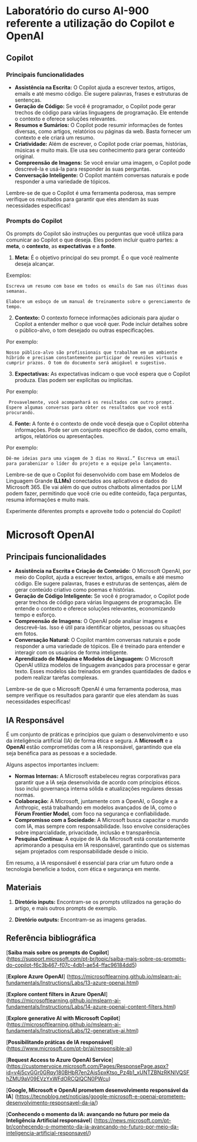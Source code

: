 # Laboratório do curso **AI-900** referente a utilização do **Copilot** e **OpenAI**

## Copilot

### Principais funcionalidades

* **Assistência na Escrita:** O Copilot ajuda a escrever textos, artigos, emails e até mesmo código. Ele sugere palavras, frases e estruturas de sentenças.
* **Geração de Código:** Se você é programador, o Copilot pode gerar trechos de código para várias linguagens de programação. Ele entende o contexto e oferece soluções relevantes.
* **Resumos e Sumários:** O Copilot pode resumir informações de fontes diversas, como artigos, relatórios ou páginas da web. Basta fornecer um contexto e ele criará um resumo.
* **Criatividade:** Além de escrever, o Copilot pode criar poemas, histórias, músicas e muito mais. Ele usa seu conhecimento para gerar conteúdo original.
* **Compreensão de Imagens:** Se você enviar uma imagem, o Copilot pode descrevê-la e usá-la para responder às suas perguntas.
* **Conversação Inteligente:** O Copilot mantém conversas naturais e pode responder a uma variedade de tópicos.

Lembre-se de que o Copilot é uma ferramenta poderosa, mas sempre verifique os resultados para garantir que eles atendam às suas necessidades específicas!

### Prompts do Copilot

Os prompts do Copilot são instruções ou perguntas que você utiliza para comunicar ao Copilot o que deseja. 
Eles podem incluir quatro partes: a **meta**, o **contexto**, as **expectativas** e a **fonte**.

1. **Meta:** É o objetivo principal do seu prompt. É o que você realmente deseja alcançar. 

Exemplos:

`
Escreva um resumo com base em todos os emails do Sam nas últimas duas semanas.
`

`Elabore um esboço de um manual de treinamento sobre o gerenciamento de tempo.`

2. **Contexto:** O contexto fornece informações adicionais para ajudar o Copilot a entender melhor o que você quer. 
Pode incluir detalhes sobre o público-alvo, o tom desejado ou outras especificações. 

Por exemplo:

`
Nosso público-alvo são profissionais que trabalham em um ambiente híbrido e precisam constantemente participar de reuniões virtuais e cumprir prazos. O tom do documento será amigável e sugestivo.
`

3. **Expectativas:** As expectativas indicam o que você espera que o Copilot produza. Elas podem ser explícitas ou implícitas.

Por exemplo:

`
Provavelmente, você acompanhará os resultados com outro prompt. Espere algumas conversas para obter os resultados que você está procurando.`

4. **Fonte:** A fonte é o contexto de onde você deseja que o Copilot obtenha informações. Pode ser um conjunto específico de dados, como emails, artigos, relatórios ou apresentações. 

Por exemplo:

`
Dê-me ideias para uma viagem de 3 dias no Havaí.”
Escreva um email para parabenizar o líder do projeto e a equipe pelo lançamento.
`

Lembre-se de que o Copilot foi desenvolvido com base em Modelos de Linguagem Grande **(LLMs)** conectados aos aplicativos e dados do Microsoft 365. Ele vai além do que outros chatbots alimentados por LLM podem fazer, permitindo que você crie ou edite conteúdo, faça perguntas, resuma informações e muito mais. 

Experimente diferentes prompts e aproveite todo o potencial do Copilot!

# Microsoft OpenAI

## Principais funcionalidades

* **Assistência na Escrita e Criação de Conteúdo:** O Microsoft OpenAI, por meio do Copilot, ajuda a escrever textos, artigos, emails e até mesmo código. Ele sugere palavras, frases e estruturas de sentenças, além de gerar conteúdo criativo como poemas e histórias.
* **Geração de Código Inteligente:** Se você é programador, o Copilot pode gerar trechos de código para várias linguagens de programação. Ele entende o contexto e oferece soluções relevantes, economizando tempo e esforço.
* **Compreensão de Imagens:** O OpenAI pode analisar imagens e descrevê-las. Isso é útil para identificar objetos, pessoas ou situações em fotos.
* **Conversação Natural:** O Copilot mantém conversas naturais e pode responder a uma variedade de tópicos. Ele é treinado para entender e interagir com os usuários de forma inteligente.
* **Aprendizado de Máquina e Modelos de Linguagem:** O Microsoft OpenAI utiliza modelos de linguagem avançados para processar e gerar texto. Esses modelos são treinados em grandes quantidades de dados e podem realizar tarefas complexas.

Lembre-se de que o Microsoft OpenAI é uma ferramenta poderosa, mas sempre verifique os resultados para garantir que eles atendam às suas necessidades específicas!

## IA Responsável

É um conjunto de práticas e princípios que guiam o desenvolvimento e uso da inteligência artificial (IA) de forma ética e segura. A **Microsoft** e a **OpenAI** estão comprometidas com a IA responsável, garantindo que ela seja benéfica para as pessoas e a sociedade. 

Alguns aspectos importantes incluem:

* **Normas Internas:** A Microsoft estabeleceu regras corporativas para garantir que a IA seja desenvolvida de acordo com princípios éticos. Isso inclui governança interna sólida e atualizações regulares dessas normas.
* **Colaboração:** A Microsoft, juntamente com a OpenAI, o Google e a Anthropic, está trabalhando em modelos avançados de IA, como o **Fórum Frontier Model**, com foco na segurança e confiabilidade.
* **Compromisso com a Sociedade:** A Microsoft busca capacitar o mundo com IA, mas sempre com responsabilidade. Isso envolve considerações sobre imparcialidade, privacidade, inclusão e transparência.
* **Pesquisa Contínua:** A equipe de IA da Microsoft está constantemente aprimorando a pesquisa em IA responsável, garantindo que os sistemas sejam projetados com responsabilidade desde o início.

Em resumo, a IA responsável é essencial para criar um futuro onde a tecnologia beneficie a todos, com ética e segurança em mente.

[^1]: #### O material deste artigo foi gerado utilizando os conceitos aprendidos sobre a utilização do copilot, com revisão humana.


## Materiais

1. **Diretório inputs:** Encontram-se os prompts utilizados na geração do artigo, e mais outros prompts de exemplo.

2. **Diretório outputs:** Encontram-se as imagens geradas.

## Referência bibliográfica

[**Saiba mais sobre os prompts do Copilot**] 
(https://support.microsoft.com/pt-br/topic/saiba-mais-sobre-os-prompts-do-copilot-f6c3b467-f07c-4db1-ae54-ffac96184dd5)

[**Explore Azure OpenAI**] 
(https://microsoftlearning.github.io/mslearn-ai-fundamentals/Instructions/Labs/13-azure-openai.html)

[**Explore content filters in Azure OpenAI**] 
(https://microsoftlearning.github.io/mslearn-ai-fundamentals/Instructions/Labs/14-azure-openai-content-filters.html)

[**Explore generative AI with Microsoft Copilot**]
(https://microsoftlearning.github.io/mslearn-ai-fundamentals/Instructions/Labs/12-generative-ai.html)

[**Possibilitando práticas de IA responsável**]
(https://www.microsoft.com/pt-br/ai/responsible-ai)

[**Request Access to Azure OpenAI Service**]
(https://customervoice.microsoft.com/Pages/ResponsePage.aspx?id=v4j5cvGGr0GRqy180BHbR7en2Ais5pxKtso_Pz4b1_xUNTZBNzRKNlVQSFhZMU9aV09EVzYxWFdORCQlQCN0PWcu)

[**Google, Microsoft e OpenAI prometem desenvolvimento responsável da IA**]
(https://tecnoblog.net/noticias/google-microsoft-e-openai-prometem-desenvolvimento-responsavel-da-ia/)

[**Conhecendo o momento da IA: avançando no futuro por meio da Inteligência Artificial responsável**]
(https://news.microsoft.com/pt-br/conhecendo-o-momento-da-ia-avancando-no-futuro-por-meio-da-inteligencia-artificial-responsavel/)
